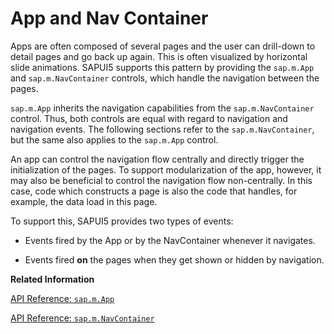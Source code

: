 <!-- loioa4afb138acf64a61a038aa5b91a4f082 -->

# App and Nav Container

Apps are often composed of several pages and the user can drill-down to detail pages and go back up again. This is often visualized by horizontal slide animations. SAPUI5 supports this pattern by providing the `sap.m.App` and `sap.m.NavContainer` controls, which handle the navigation between the pages.

`sap.m.App` inherits the navigation capabilities from the `sap.m.NavContainer` control. Thus, both controls are equal with regard to navigation and navigation events. The following sections refer to the `sap.m.NavContainer`, but the same also applies to the `sap.m.App` control.

An app can control the navigation flow centrally and directly trigger the initialization of the pages. To support modularization of the app, however, it may also be beneficial to control the navigation flow non-centrally. In this case, code which constructs a page is also the code that handles, for example, the data load in this page.

To support this, SAPUI5 provides two types of events:

-   Events fired by the App or by the NavContainer whenever it navigates.

-   Events fired **on** the pages when they get shown or hidden by navigation.


**Related Information**  


[API Reference: `sap.m.App`](https://ui5.sap.com/#/api/sap.m.App)

[API Reference: `sap.m.NavContainer`](https://ui5.sap.com/#/api/sap.m.NavContainer)

